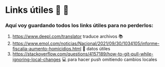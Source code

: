 # Links útiles 🔗 🤙
### Aquí voy guardando todos los links útiles para no perderlos:
1. https://www.deepl.com/translator traduce archivos 📚
2. https://www.emol.com/noticias/Nacional/2021/09/30/1034105/informe-fiscalia-aumento-homicidios.html 📰 datos útiles
3. https://stackoverflow.com/questions/4157189/how-to-git-pull-while-ignoring-local-changes 💻 para hacer push omitiendo cambios locales 

